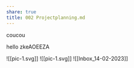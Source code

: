 ```yaml
---
share: true
title: 002 Projectplanning.md
---
```


coucou

hello
zkeAOEEZA






![[pic-1.svg]]
![[pic-1.svg]]
![[Inbox_14-02-2023]]